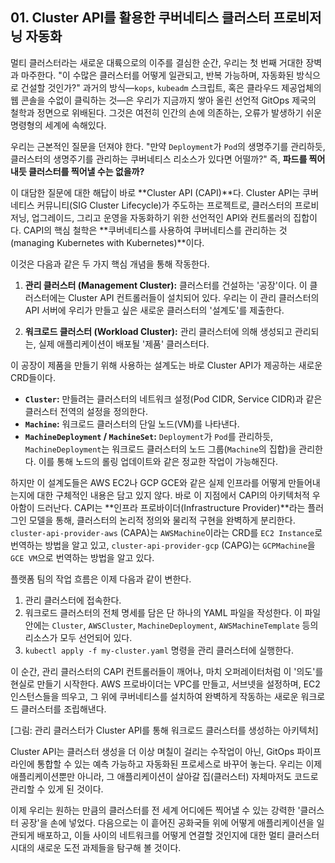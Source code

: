 ## 01. Cluster API를 활용한 쿠버네티스 클러스터 프로비저닝 자동화

멀티 클러스터라는 새로운 대륙으로의 이주를 결심한 순간, 우리는 첫 번째 거대한 장벽과 마주한다. "이 수많은 클러스터를 어떻게 일관되고, 반복 가능하며, 자동화된 방식으로 건설할 것인가?" 과거의 방식—`kops`, `kubeadm` 스크립트, 혹은 클라우드 제공업체의 웹 콘솔을 수없이 클릭하는 것—은 우리가 지금까지 쌓아 올린 선언적 GitOps 제국의 철학과 정면으로 위배된다. 그것은 여전히 인간의 손에 의존하는, 오류가 발생하기 쉬운 명령형의 세계에 속해있다.

우리는 근본적인 질문을 던져야 한다. "만약 `Deployment`가 `Pod`의 생명주기를 관리하듯, 클러스터의 생명주기를 관리하는 쿠버네티스 리소스가 있다면 어떨까?" 즉, **파드를 찍어내듯 클러스터를 찍어낼 수는 없을까?**

이 대담한 질문에 대한 해답이 바로 **Cluster API (CAPI)**다. Cluster API는 쿠버네티스 커뮤니티(SIG Cluster Lifecycle)가 주도하는 프로젝트로, 클러스터의 프로비저닝, 업그레이드, 그리고 운영을 자동화하기 위한 선언적인 API와 컨트롤러의 집합이다. CAPI의 핵심 철학은 **쿠버네티스를 사용하여 쿠버네티스를 관리하는 것(managing Kubernetes with Kubernetes)**이다.

이것은 다음과 같은 두 가지 핵심 개념을 통해 작동한다.

1.  **관리 클러스터 (Management Cluster):** 클러스터를 건설하는 '공장'이다. 이 클러스터에는 Cluster API 컨트롤러들이 설치되어 있다. 우리는 이 관리 클러스터의 API 서버에 우리가 만들고 싶은 새로운 클러스터의 '설계도'를 제출한다.

2.  **워크로드 클러스터 (Workload Cluster):** 관리 클러스터에 의해 생성되고 관리되는, 실제 애플리케이션이 배포될 '제품' 클러스터다.

이 공장이 제품을 만들기 위해 사용하는 설계도는 바로 Cluster API가 제공하는 새로운 CRD들이다.

* **`Cluster`:** 만들려는 클러스터의 네트워크 설정(Pod CIDR, Service CIDR)과 같은 클러스터 전역의 설정을 정의한다.
* **`Machine`:** 워크로드 클러스터의 단일 노드(VM)를 나타낸다.
* **`MachineDeployment` / `MachineSet`:** `Deployment`가 `Pod`를 관리하듯, `MachineDeployment`는 워크로드 클러스터의 노드 그룹(`Machine`의 집합)을 관리한다. 이를 통해 노드의 롤링 업데이트와 같은 정교한 작업이 가능해진다.

하지만 이 설계도들은 AWS EC2나 GCP GCE와 같은 실제 인프라를 어떻게 만들어내는지에 대한 구체적인 내용은 담고 있지 않다. 바로 이 지점에서 CAPI의 아키텍처적 우아함이 드러난다. CAPI는 **인프라 프로바이더(Infrastructure Provider)**라는 플러그인 모델을 통해, 클러스터의 논리적 정의와 물리적 구현을 완벽하게 분리한다. `cluster-api-provider-aws` (CAPA)는 `AWSMachine`이라는 CRD를 `EC2 Instance`로 번역하는 방법을 알고 있고, `cluster-api-provider-gcp` (CAPG)는 `GCPMachine`을 `GCE VM`으로 번역하는 방법을 알고 있다.

플랫폼 팀의 작업 흐름은 이제 다음과 같이 변한다.
1.  관리 클러스터에 접속한다.
2.  워크로드 클러스터의 전체 명세를 담은 단 하나의 YAML 파일을 작성한다. 이 파일 안에는 `Cluster`, `AWSCluster`, `MachineDeployment`, `AWSMachineTemplate` 등의 리소스가 모두 선언되어 있다.
3.  `kubectl apply -f my-cluster.yaml` 명령을 관리 클러스터에 실행한다.

이 순간, 관리 클러스터의 CAPI 컨트롤러들이 깨어나, 마치 오퍼레이터처럼 이 '의도'를 현실로 만들기 시작한다. AWS 프로바이더는 VPC를 만들고, 서브넷을 설정하며, EC2 인스턴스들을 띄우고, 그 위에 쿠버네티스를 설치하여 완벽하게 작동하는 새로운 워크로드 클러스터를 조립해낸다.

[그림: 관리 클러스터가 Cluster API를 통해 워크로드 클러스터를 생성하는 아키텍처]

Cluster API는 클러스터 생성을 더 이상 며칠이 걸리는 수작업이 아닌, GitOps 파이프라인에 통합할 수 있는 예측 가능하고 자동화된 프로세스로 바꾸어 놓는다. 우리는 이제 애플리케이션뿐만 아니라, 그 애플리케이션이 살아갈 집(클러스터) 자체마저도 코드로 관리할 수 있게 된 것이다.

이제 우리는 원하는 만큼의 클러스터를 전 세계 어디에든 찍어낼 수 있는 강력한 '클러스터 공장'을 손에 넣었다. 다음으로는 이 흩어진 공화국들 위에 어떻게 애플리케이션을 일관되게 배포하고, 이들 사이의 네트워크를 어떻게 연결할 것인지에 대한 멀티 클러스터 시대의 새로운 도전 과제들을 탐구해 볼 것이다.